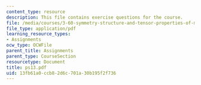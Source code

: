 ```yaml
---
content_type: resource
description: This file contains exercise questions for the course.
file: /media/courses/3-60-symmetry-structure-and-tensor-properties-of-materials-fall-2005/13fb61a0ccb82d6c701a30b195f2f736_ps13.pdf
file_type: application/pdf
learning_resource_types:
- Assignments
ocw_type: OCWFile
parent_title: Assignments
parent_type: CourseSection
resourcetype: Document
title: ps13.pdf
uid: 13fb61a0-ccb8-2d6c-701a-30b195f2f736
---
```


